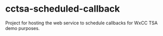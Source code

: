 # cctsa-scheduled-callback
Project for hosting the web service to schedule callbacks for WxCC TSA demo purposes.
